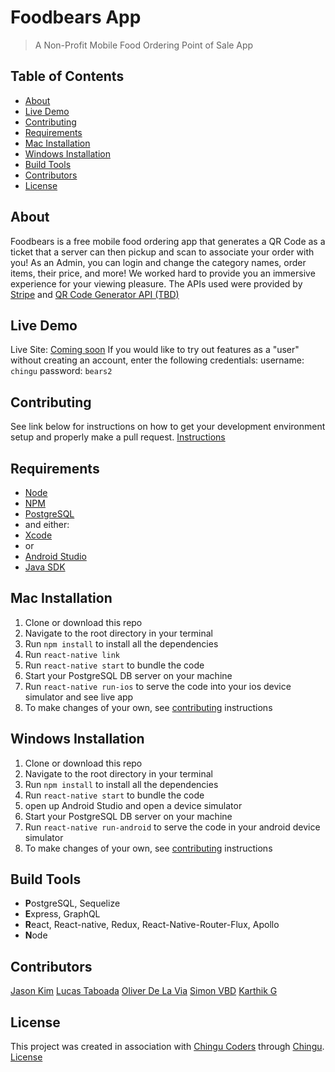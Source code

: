 # Foodbears App
> A Non-Profit Mobile Food Ordering Point of Sale App

## Table of Contents
* [About](#about)
* [Live Demo](#live-demo)
* [Contributing](#contributing)
* [Requirements](#requirements)
* [Mac Installation](#mac-installation)
* [Windows Installation](#windows-instalation)
* [Build Tools](#build-tools)
* [Contributors](#contributors)
* [License](#license)


## About
Foodbears is a free mobile food ordering app that generates a QR Code as a ticket that a server can then pickup and scan to associate your order with you! As an Admin, you can login and change the category names, order items, their price, and more! We worked hard to provide you an immersive experience for your viewing pleasure. The APIs used were provided by [Stripe](https://stripe.com/docs) and [QR Code Generator API (TBD)](#)


## Live Demo
Live Site: [Coming soon](#)
If you would like to try out features as a "user" without creating an account, enter the following credentials:
username: `chingu`
password: `bears2`


## Contributing
See link below for instructions on how to get your development environment setup and properly make a pull request.
[Instructions](https://github.com/odelavia/foodbears/blob/master/CONTRIBUTING.md)


## Requirements
* [Node](https://nodejs.org/en/)
* [NPM](https://www.npmjs.com/)
* [PostgreSQL](https://www.postgresql.org/)
* and either:
* [Xcode](https://developer.apple.com/xcode/)
* or
* [Android Studio](https://developer.android.com/studio/)
* [Java SDK](http://www.oracle.com/technetwork/java/javase/downloads/jdk8-downloads-2133151.html)


## Mac Installation

1. Clone or download this repo
2. Navigate to the root directory in your terminal
3. Run `npm install` to install all the dependencies
4. Run `react-native link`
5. Run `react-native start` to bundle the code
6. Start your PostgreSQL DB server on your machine
7. Run `react-native run-ios` to serve the code into your ios device simulator and see live app
8. To make changes of your own, see [contributing](#) instructions

## Windows Installation

1. Clone or download this repo
2. Navigate to the root directory in your terminal
3. Run `npm install` to install all the dependencies
4. Run `react-native start` to bundle the code
5. open up Android Studio and open a device simulator
6. Start your PostgreSQL DB server on your machine
7. Run `react-native run-android` to serve the code in your android device simulator
8. To make changes of your own, see [contributing](#) instructions


## Build Tools
* **P**ostgreSQL, Sequelize
* **E**xpress, GraphQL
* **R**eact, React-native, Redux, React-Native-Router-Flux, Apollo
* **N**ode


## Contributors
[Jason Kim](https://github.com/jtk3068)
[Lucas Taboada](https://github.com/LucasTaboada)
[Oliver De La Via](https://github.com/odelavia)
[Simon VBD](https://github.com/Jarrku)
[Karthik G](https://github.com/karthikgg)

## License
This project was created in association with [Chingu Coders](https://github.com/chingu-voyage5) through [Chingu](https://chingu.io/).
[License](https://github.com/odelavia/foodbears/blob/master/LICENSE.md)
